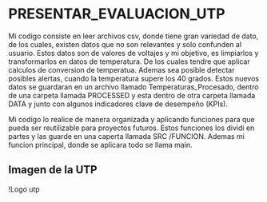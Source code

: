 # PRESENTAR_EVALUACION_UTP

Mi codigo consiste en leer archivos csv, donde tiene gran variedad de dato, de los cuales, existen datos que no son relevantes y solo confunden al usuario.  Estos datos son de valores de voltajes y mi objetivo, es limpiarlos y transformarlos en datos de temperatura. De los cuales tendre que aplicar calculos de conversion de temperatua. Ademas sea posible detectar posibles alertas, cuando la temperatura supere los 40 grados. Estos nuevos datos se guardaran en un archivo llamado Temperaturas_Procesado, dentro de una carpeta llamada PROCESSED y esta dentro de otra carpeta llamada DATA y  junto con algunos indicadores clave de desempeño (KPIs).

Mi codigo lo realice de manera organizada y aplicando funciones para que pueda ser reutilizable para proyectos futuros. Estos funciones los dividi en partes y las guarde en una caperta llamada SRC /FUNCION. Ademas mi funcion principal, donde se aplicara todo se llama main. 


## Imagen de la UTP

!Logo utp
